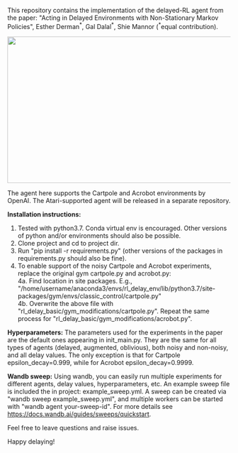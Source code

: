 This repository contains the implementation of the delayed-RL agent from the paper:
"Acting in Delayed Environments with Non-Stationary Markov Policies", Esther Derman<sup>\*</sup>, Gal Dalal<sup>\*</sup>, Shie Mannor (<sup>*</sup>equal contribution). 

<img src="https://github.com/galdl/rl_delay_basic/blob/master/delayed_q_diagram.png" width="600" height="330">

The agent here supports the Cartpole and Acrobot environments by OpenAI. The Atari-supported agent will be released in a separate repository.

**Installation instructions:**
1. Tested with python3.7. Conda virtual env is encouraged. Other versions of python and/or environments should also be possible.
2. Clone project and cd to project dir.
3. Run "pip install -r requirements.py" (other versions of the packages in requirements.py should also be fine).
4. To enable support of the noisy Cartpole and Acrobot experiments, replace the original gym cartpole.py and acrobot.py:\
  4a. Find location in site packages. E.g., "/home/username/anaconda3/envs/rl_delay_env/lib/python3.7/site-packages/gym/envs/classic_control/cartpole.py"\
  4b. Overwrite the above file with "rl_delay_basic/gym_modifications/cartpole.py". Repeat the same process for "rl_delay_basic/gym_modifications/acrobot.py".
  
**Hyperparameters:**
The parameters used for the experiments in the paper are the default ones appearing in init_main.py. They are the same for all types of agents (delayed, augmented, oblivious), both noisy and non-noisy, and all delay values. The only exception is that for Cartpole epsilon_decay=0.999, while for Acrobot epsilon_decay=0.9999.

**Wandb sweep:**
Using wandb, you can easily run multiple experiments for different agents, delay values, hyperparameters, etc. An example sweep file is included the in project: example_sweep.yml. A sweep can be created via "wandb sweep example_sweep.yml", and multiple workers can be started with "wandb agent your-sweep-id". For more details see https://docs.wandb.ai/guides/sweeps/quickstart. 
  
Feel free to leave questions and raise issues. 

Happy delaying!

